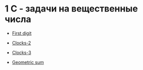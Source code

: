 # 1 С - задачи на вещественные числа


- [First digit](https://informatics.msk.ru/mod/statements/view.php?chapterid=3609#1)

- [Clocks-2](https://informatics.msk.ru/mod/statements/view.php?chapterid=3613#1)

- [Clocks-3](https://informatics.msk.ru/mod/statements/view.php?chapterid=3614#1)

- [Geometric sum](https://informatics.msk.ru/mod/statements/view.php?chapterid=3622#1)
